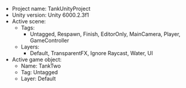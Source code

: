 <!-- UNITY CODE ASSIST INSTRUCTIONS START -->
- Project name: TankUnityProject
- Unity version: Unity 6000.2.3f1
- Active scene:
  - Tags:
    - Untagged, Respawn, Finish, EditorOnly, MainCamera, Player, GameController
  - Layers:
    - Default, TransparentFX, Ignore Raycast, Water, UI
- Active game object:
  - Name: TankTwo
  - Tag: Untagged
  - Layer: Default
<!-- UNITY CODE ASSIST INSTRUCTIONS END -->